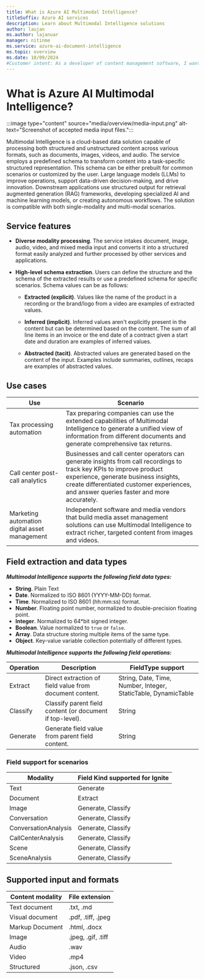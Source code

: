 ```yaml
---
title: What is Azure AI Multimodal Intelligence?
titleSuffix: Azure AI services
description: Learn about Multimodal Intelligence solutions
author: laujan
ms.author: lajanuar
manager: nitinme
ms.service: azure-ai-document-intelligence
ms.topic: overview
ms.date: 10/09/2024
#Customer intent: As a developer of content management software, I want to find out whether Azure AI Multimodal Intelligence is the right solution for my moderation needs.
---
```


# What is Azure AI Multimodal Intelligence?

:::image type="content" source="media/overview/media-input.png" alt-text="Screenshot of accepted media input files.":::

Multimodal Intelligence is a cloud-based data solution capable of processing both structured and unstructured content across various formats, such as documents, images, videos, and audio. The service employs a predefined schema to transform content into a task-specific structured representation. This schema can be either prebuilt for common scenarios or customized by the user. Large language models (LLMs) to improve operations, support data-driven decision-making, and drive innovation. Downstream applications use structured output for retrieval augmented generation (RAG) frameworks, developing specialized AI and machine learning models, or creating autonomous workflows. The solution is compatible with both single-modality and multi-modal scenarios.

## Service features

* **Diverse modality processing**. The service intakes document, image, audio, video, and mixed media input and converts it into a structured format easily analyzed and further processed by other services and applications.

* **High-level schema extraction**. Users can define the structure and the schema of the extracted results or use a predefined schema for specific scenarios. Schema values can be as follows:

  * **Extracted (explicit)**. Values like the name of the product in a recording or the brand/logo from a video are examples of extracted values.

  * **Inferred (implicit)**. Inferred values aren't explicitly present in the content but can be determined based on the content. The sum of all line items in an invoice or the end date of a contract given a start date and duration are examples of inferred values.

  * **Abstracted (tacit)**. Abstracted values are generated based on the content of the input. Examples include summaries, outlines, recaps are examples of abstracted values.

## Use cases

|Use|Scenario|
|--------|-------|
|Tax processing automation| Tax preparing companies can use the extended capabilities of Multimodal Intelligence to generate a unified view of information from different documents and generate comprehensive tax returns.|
|Call center post-call analytics| Businesses and call center operators can generate insights from call recordings to track key KPIs to improve product experience, generate business insights, create differentiated customer experiences, and answer queries faster and more accurately.
|Marketing automation digital asset management| Independent software and media vendors that build media asset management solutions can use Multimodal Intelligence to extract richer, targeted content from images and videos.|

## Field extraction and data types

***Multimodal Intelligence supports the following field data types:***

* **String**. Plain Text
* **Date**. Normalized to ISO 8601 (YYYY-MM-DD) format.
* **Time**. Normalized to ISO 8601 (hh:mm:ss) format.
* **Number**. Floating point number, normalized to double-precision floating point.
* **Integer**. Normalized to 64*bit signed integer.
* **Boolean**. Value normalized to `true` or `false`.
* **Array**. Data structure storing multiple items of the same type.
* **Object**. Key-value variable collection potentially of different types.

***Multimodal Intelligence supports the following field operations:***

| Operation | Description | FieldType support |
| --- | --- | --- |
| Extract | Direct extraction of field value from document content. | String, Date, Time, Number, Integer, StaticTable, DynamicTable |
| Classify | Classify parent field content (or document if top-level). | String |
| Generate | Generate field value from parent field content. | String|

### Field support for scenarios

| Modality | Field Kind supported for Ignite |
| --- | --- |
| Text | Generate |
| Document | Extract |
| Image | Generate, Classify |
| Conversation | Generate, Classify |
| ConversationAnalysis | Generate, Classify |
| CallCenterAnalysis | Generate, Classify |
| Scene | Generate, Classify |
| SceneAnalysis | Generate, Classify |


## Supported input and formats

|Content modality|File extension|
|----------------|--------------|
|Text document|.txt, .md|
|Visual document|.pdf, .tiff, .jpeg|
|Markup Document|.html, .docx|
|Image|.jpeg, .gif, .tiff|
|Audio|.wav|
|Video|.mp4|
|Structured|.json, .csv|


